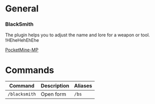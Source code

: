 # General
### BlackSmith
The plugin helps you to adjust the name and lore for a weapon or tool.
!HEheHehEhEhe

[PocketMine-MP](https://github.com/pmmp/PocketMine-MP)

# Commands
| Command | Description | Aliases |
| --- | --- | --- |
| `/blacksmith` | Open form |  `/bs` |
